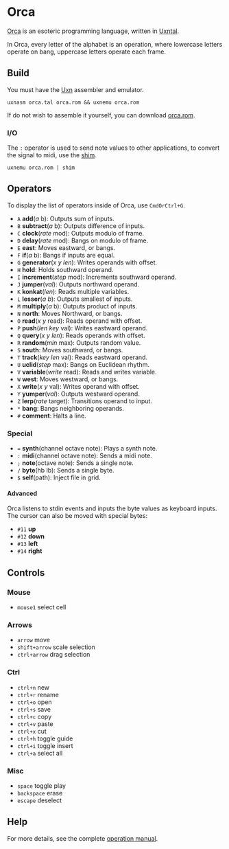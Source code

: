 # Orca

[Orca](https://wiki.xxiivv.com/orca) is an esoteric programming language, written in [Uxntal](https://wiki.xxiivv.com/site/uxntal.html).

In Orca, every letter of the alphabet is an operation, where lowercase letters operate on bang, uppercase letters operate each frame. 

## Build

You must have the [Uxn](https://git.sr.ht/~rabbits/uxn/) assembler and emulator.

```
uxnasm orca.tal orca.rom && uxnemu orca.rom
```

If do not wish to assemble it yourself, you can download [orca.rom](https://rabbits.srht.site/orca/orca.rom).

### I/O

The `:` operator is used to send note values to other applications, to convert the signal to midi, use the [shim](https://git.sr.ht/~rabbits/shim/).

```
uxnemu orca.rom | shim
```

## Operators

To display the list of operators inside of Orca, use `CmdOrCtrl+G`.

- `A` **add**(*a* b): Outputs sum of inputs.
- `B` **subtract**(*a* b): Outputs difference of inputs.
- `C` **clock**(*rate* mod): Outputs modulo of frame.
- `D` **delay**(*rate* mod): Bangs on modulo of frame.
- `E` **east**: Moves eastward, or bangs.
- `F` **if**(*a* b): Bangs if inputs are equal.
- `G` **generator**(*x* *y* *len*): Writes operands with offset.
- `H` **hold**: Holds southward operand.
- `I` **increment**(*step* mod): Increments southward operand.
- `J` **jumper**(*val*): Outputs northward operand.
- `K` **konkat**(*len*): Reads multiple variables.
- `L` **lesser**(*a* *b*): Outputs smallest of inputs.
- `M` **multiply**(*a* b): Outputs product of inputs.
- `N` **north**: Moves Northward, or bangs.
- `O` **read**(*x* *y* read): Reads operand with offset.
- `P` **push**(*len* *key* val): Writes eastward operand.
- `Q` **query**(*x* *y* *len*): Reads operands with offset.
- `R` **random**(*min* max): Outputs random value.
- `S` **south**: Moves southward, or bangs.
- `T` **track**(*key* *len* val): Reads eastward operand.
- `U` **uclid**(*step* max): Bangs on Euclidean rhythm.
- `V` **variable**(*write* read): Reads and writes variable.
- `W` **west**: Moves westward, or bangs.
- `X` **write**(*x* *y* val): Writes operand with offset.
- `Y` **yumper**(*val*): Outputs westward operand.
- `Z` **lerp**(*rate* target): Transitions operand to input.
- `*` **bang**: Bangs neighboring operands.
- `#` **comment**: Halts a line.

### Special

- `=` **synth**(channel octave note): Plays a synth note.
- `:` **midi**(channel octave note): Sends a midi note.
- `;` **note**(octave note): Sends a single note.
- `/` **byte**(hb lb): Sends a single byte.
- `$` **self**(path): Inject file in grid.

#### Advanced

Orca listens to stdin events and inputs the byte values as keyboard inputs. The cursor can also be moved with special bytes:

- `#11` **up**
- `#12` **down**
- `#13` **left**
- `#14` **right**

## Controls

### Mouse

- `mouse1` select cell

### Arrows

- `arrow` move
- `shift+arrow` scale selection
- `ctrl+arrow` drag selection

### Ctrl

- `ctrl+n` new
- `ctrl+r` rename
- `ctrl+o` open
- `ctrl+s` save
- `ctrl+c` copy
- `ctrl+v` paste
- `ctrl+x` cut
- `ctrl+h` toggle guide
- `ctrl+i` toggle insert
- `ctrl+a` select all

### Misc

- `space` toggle play
- `backspace` erase
- `escape` deselect

## Help

For more details, see the complete [operation manual](https://wiki.xxiivv.com/site/orca.html).

